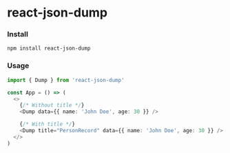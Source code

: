 # react-json-dump

### Install

```shell
npm install react-json-dump
```

### Usage

```typescript jsx
import { Dump } from 'react-json-dump'

const App = () => (
  <>
    {/* Without title */}
    <Dump data={{ name: 'John Doe', age: 30 }} />

    {/* With title */}
    <Dump title="PersonRecord" data={{ name: 'John Doe', age: 30 }} />
  </>
)
```
